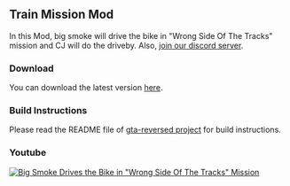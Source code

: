 ## Train Mission Mod 

In this Mod, big smoke will drive the bike in "Wrong Side Of The Tracks" mission and CJ will do the driveby. Also, [join our discord server](https://discord.gg/P5zVn6C). 

### Download
You can download the latest version [here](https://github.com/saml1er/trainmission/releases). 

### Build Instructions
Please read the README file of [gta-reversed project](https://github.com/saml1er/gta-reversed) for build instructions.

### Youtube
[![Big Smoke Drives the Bike in "Wrong Side Of The Tracks" Mission](https://yt-embed.herokuapp.com/embed?v=e79gtYUwLYw)](https://www.youtube.com/watch?v=e79gtYUwLYw "Big Smoke Drives the Bike in 'Wrong Side Of The Track' Mission")
